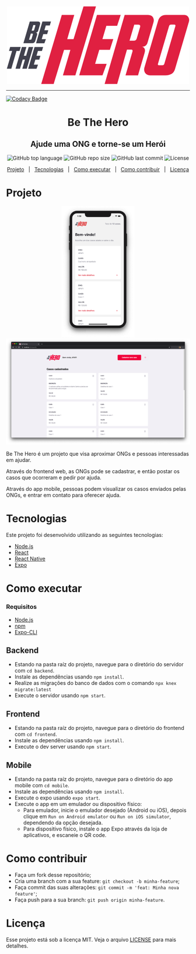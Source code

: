 <p align="center">
  <img src="./.github/logo.svg" />
</p>

---

[![Codacy Badge](https://api.codacy.com/project/badge/Grade/a3e993bf2cc5489c9a45ddc37409e255)](https://app.codacy.com/manual/SkyLkr/be-the-hero?utm_source=github.com&utm_medium=referral&utm_content=SkyLkr/be-the-hero&utm_campaign=Badge_Grade_Settings)

<h1 align="center">
Be The Hero
</h1>

<h2 align="center">
  Ajude uma ONG e torne-se um Herói
</h2>

<p align="center">
  <img alt="GitHub top language" src="https://img.shields.io/github/languages/top/SkyLkr/be-the-hero">
  <img alt="GitHub repo size" src="https://img.shields.io/github/repo-size/SkyLkr/be-the-hero">
  <img alt="GitHub last commit" src="https://img.shields.io/github/last-commit/SkyLkr/be-the-hero">
  <img alt="License" src="https://img.shields.io/github/license/SkyLkr/be-the-hero">
</p>

<p align="center">
  <a href="#projeto">Projeto</a>
  &nbsp;&nbsp;|&nbsp;&nbsp;
  <a href="#tecnologias">Tecnologias</a>
  &nbsp;&nbsp;|&nbsp;&nbsp;
  <a href="#como-executar">Como executar</a>
  &nbsp;&nbsp;|&nbsp;&nbsp;
  <a href="#como-contribuir">Como contribuir</a>
  &nbsp;&nbsp;|&nbsp;&nbsp;
  <a href="#licença">Licença</a>
</p>

# Projeto

<p align="center">
  <img width="200" src="./.github/mobile-screenshot.png" />
  <img width="600" src="./.github/frontend-screenshot.png" />
</p>

Be The Hero é um projeto que visa aproximar ONGs e pessoas interessadas em ajudar.

Através do frontend web, as ONGs pode se cadastrar, e então postar os casos que ocorreram e pedir por ajuda.

Através do app mobile, pessoas podem visualizar os casos enviados pelas ONGs, e entrar em contato para oferecer ajuda.

# Tecnologias

Este projeto foi desenvolvido utilizando as seguintes tecnologias:

- [Node.js](https://nodejs.org/)
- [React](https://reactjs.org)
- [React Native](https://reactnative.dev)
- [Expo](https://expo.io)

# Como executar

### Requisitos

- [Node.js](https://nodejs.org/)
- [npm](https://npmjs.com/)
- [Expo-CLI](https://expo.io)

## Backend

- Estando na pasta raíz do projeto, navegue para o diretório do servidor com `cd backend`.
- Instale as dependências usando `npm install`.
- Realize as migrações do banco de dados com o comando `npx knex migrate:latest`
- Execute o servidor usando `npm start`.

## Frontend

- Estando na pasta raíz do projeto, navegue para o diretório do frontend com `cd frontend`.
- Instale as dependências usando `npm install`.
- Execute o dev server usando `npm start`.

## Mobile

- Estando na pasta raíz do projeto, navegue para o diretório do app mobile com `cd mobile`.
- Instale as dependências usando `npm install`.
- Execute o expo usando `expo start`.
- Execute o app em um emulador ou dispositivo físico:
  - Para emulador, inicie o emulador desejado (Android ou iOS), depois clique em `Run on Android emulator` ou `Run on iOS simulator`, dependendo da opção desejada.
  - Para dispositivo físico, instale o app Expo através da loja de aplicativos, e escaneie o QR code.

# Como contribuir

- Faça um fork desse repositório;
- Cria uma branch com a sua feature: `git checkout -b minha-feature`;
- Faça commit das suas alterações: `git commit -m 'feat: Minha nova feature'`;
- Faça push para a sua branch: `git push origin minha-feature`.

# Licença

Esse projeto está sob a licença MIT. Veja o arquivo [LICENSE](LICENSE.md) para mais detalhes.
